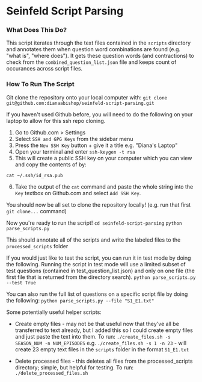 # Seinfeld Script Parsing

### What Does This Do?
This script iterates through the text files contained in the `scripts` directory and annotates them when question word combinations are found (e.g. "what is", "where does"). It gets these question words (and contractions) to check from the `combined_question_list.json` file and keeps count of occurances across script files. 


### How To Run The Script
Git clone the repository onto your local computer with:
`git clone git@github.com:dianaabishop/seinfeld-script-parsing.git` 

If you haven't used Github before, you will need to do the following on your laptop to allow for this
ssh repo cloning.

1. Go to Github.com > Settings
2. Select `SSH and GPG Keys` from the sidebar menu
3. Press the `New SSH Key` button + give it a title e.g. "Diana's Laptop"
4. Open your terminal and enter `ssh-keygen -t rsa` 
5. This will create a public SSH key on your computer which you can view and copy the contents of by:
```
cat ~/.ssh/id_rsa.pub
```
6. Take the output of the `cat` command and paste the whole string into the `Key` textbox on Github.com and select `Add SSH Key`. 

You should now be all set to clone the repository locally! (e.g. run that first `git clone...` command)

Now you're ready to run the script!
`cd seinfeld-script-parsing` 
`python parse_scripts.py`

This should annotate all of the scripts and write the labeled files to the `processed_scripts` folder

If you would just like to test the script, you can run it in test mode by doing the following. Running the script in test mode will use a limited subset of test questions (contained in test_question_list.json) and only on one file (the first file that is returned from the directory search). 
`python parse_scripts.py --test True`

You can also run the full list of questions on a specific script file by doing the following:
`python parse_scripts.py --file "S1_E1.txt"`

Some potentially useful helper scripts:
* Create empty files - may not be that useful now that they've all be transferred to text already, but I added this so I could create empty files and just paste the text into them. To run:
`./create_files.sh -s SEASON_NUM -n NUM_EPISODES`
e.g. `./create_files.sh -s 1 -n 23` - will create 23 empty text files in the `scripts` folder in the format `S1_E1.txt`

* Delete processed files - this deletes all files from the processed_scripts directory; simple, but helpful for testing. To run:
`./delete_processed_files.sh`
